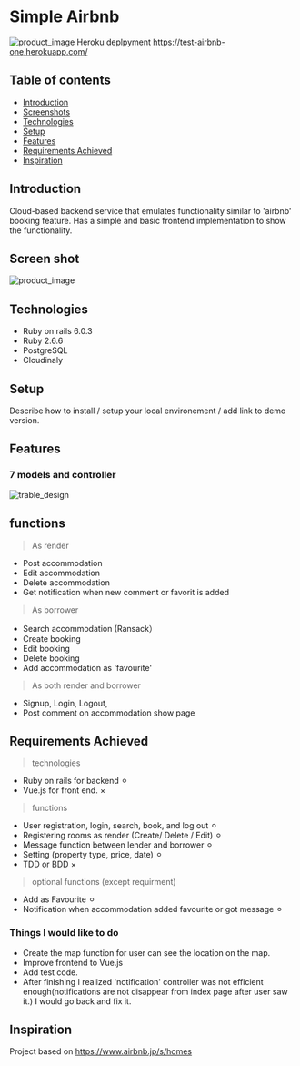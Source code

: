 # Simple Airbnb
![product_image](https://user-images.githubusercontent.com/66708411/97255716-98836700-1854-11eb-8cd2-216a4017883d.png)
Heroku deplpyment https://test-airbnb-one.herokuapp.com/

## Table of contents
* [Introduction](#introduction)
* [Screenshots](#screenshots)
* [Technologies](#technologies)
* [Setup](#setup)
* [Features](#features)
* [Requirements Achieved](#requirmentsacheved)
* [Inspiration](#inspiration)

## Introduction
Cloud-based backend service that emulates functionality similar to 'airbnb' booking feature. Has a simple and basic frontend implementation to show the functionality.

## Screen shot
![product_image](https://user-images.githubusercontent.com/66708411/97256279-fb293280-1855-11eb-8f08-c5431201191a.png)

## Technologies
* Ruby on rails 6.0.3
* Ruby 2.6.6
* PostgreSQL
* Cloudinaly

## Setup
Describe how to install / setup your local environement / add link to demo version.

## Features
### 7 models and controller
![trable_design](https://user-images.githubusercontent.com/66708411/97255639-67a33200-1854-11eb-869f-0c0ceb0d54b6.png)

## functions
> As render
* Post accommodation
* Edit accommodation
* Delete accommodation
* Get notification when new comment or favorit is added

> As borrower
* Search accommodation (Ransack）
* Create booking
* Edit booking
* Delete booking
* Add accommodation as 'favourite'

> As both render and borrower
* Signup, Login, Logout,
* Post comment on accommodation show page

## Requirements Achieved
> technologies
* Ruby on rails for backend ⚪︎
* Vue.js for front end. ×

> functions
* User registration, login, search, book, and log out ⚪︎
* Registering rooms as render (Create/ Delete / Edit) ⚪︎
* Message function between lender and borrower ⚪︎
* Setting (property type, price, date) ⚪︎
* TDD or BDD ×

> optional functions (except requirment)
* Add as Favourite ⚪︎
* Notification when accommodation added favourite or got message ⚪︎

### Things I would like to do
* Create the map function for user can see the location on the map.
* Improve frontend to Vue.js 
* Add test code.
* After finishing I realized 'notification' controller was not efficient enough(notifications are not disappear from index page after user saw it.) I would go back and fix it.

## Inspiration
Project based on https://www.airbnb.jp/s/homes